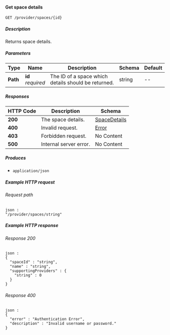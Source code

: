 
<a name="get_provider_spaces_id"></a>
#### Get space details
```
GET /provider/spaces/{id}
```


##### Description
Returns space details.


##### Parameters

|Type|Name|Description|Schema|Default|
|---|---|---|---|---|
|**Path**|**id**  <br>*required*|The ID of a space which details should be returned.|string|--|


##### Responses

|HTTP Code|Description|Schema|
|---|---|---|
|**200**|The space details.|[SpaceDetails](../definitions/SpaceDetails.md#spacedetails)|
|**400**|Invalid request.|[Error](../definitions/Error.md#error)|
|**403**|Forbidden request.|No Content|
|**500**|Internal server error.|No Content|


##### Produces

* `application/json`


##### Example HTTP request

###### Request path
```
json :
"/provider/spaces/string"
```


##### Example HTTP response

###### Response 200
```
json :
{
  "spaceId" : "string",
  "name" : "string",
  "supportingProviders" : {
    "string" : 0
  }
}
```


###### Response 400
```
json :
{
  "error" : "Authentication Error",
  "description" : "Invalid username or password."
}
```



